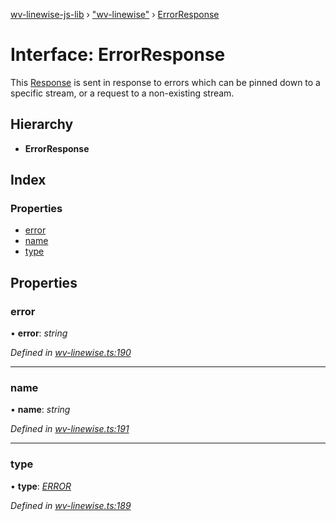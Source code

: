 [wv-linewise-js-lib](../README.md) › ["wv-linewise"](../modules/_wv_linewise_.md) › [ErrorResponse](_wv_linewise_.errorresponse.md)

# Interface: ErrorResponse

This [Response](../modules/_wv_linewise_.md#response) is sent in response to errors which can be pinned down
to a specific stream, or a request to a non-existing stream.

## Hierarchy

* **ErrorResponse**

## Index

### Properties

* [error](_wv_linewise_.errorresponse.md#error)
* [name](_wv_linewise_.errorresponse.md#name)
* [type](_wv_linewise_.errorresponse.md#type)

## Properties

###  error

• **error**: *string*

*Defined in [wv-linewise.ts:190](https://github.com/forbesmyester/wv-linewise/blob/5431908/js-lib/src/wv-linewise.ts#L190)*

___

###  name

• **name**: *string*

*Defined in [wv-linewise.ts:191](https://github.com/forbesmyester/wv-linewise/blob/5431908/js-lib/src/wv-linewise.ts#L191)*

___

###  type

• **type**: *[ERROR](../enums/_wv_linewise_.response_type.md#error)*

*Defined in [wv-linewise.ts:189](https://github.com/forbesmyester/wv-linewise/blob/5431908/js-lib/src/wv-linewise.ts#L189)*
